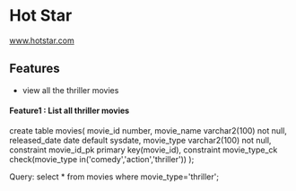 # Hot Star
 www.hotstar.com
 
## Features
 * view all the thriller movies

#### Feature1 : List all thriller movies

  create table movies(
  movie_id number,
  movie_name varchar2(100) not null,
  released_date date default sysdate,
  movie_type varchar2(100) not null,
  constraint  movie_id_pk primary key(movie_id),
  constraint movie_type_ck check(movie_type in('comedy','action','thriller'))
  );
                      
                      
   Query:
        select * from movies where movie_type='thriller';
                      
                      
